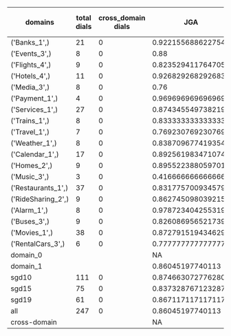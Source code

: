 | domains            |   total dials |   cross_domain dials | JGA                | RSA                | TA                 | CDTA   |   total turns |   cross-domain turns |
|--------------------|---------------|----------------------|--------------------|--------------------|--------------------|--------|---------------|----------------------|
| ('Banks_1',)       |            21 |                    0 | 0.9221556886227545 | 0.9379194630872483 | 0.8982035928143712 | NA     |           167 |                    0 |
| ('Events_3',)      |             8 |                    0 | 0.88               | 0.9492753623188406 | 0.96               | NA     |            50 |                    0 |
| ('Flights_4',)     |             9 |                    0 | 0.8235294117647058 | 0.9569444444444444 | 0.8627450980392157 | NA     |            51 |                    0 |
| ('Hotels_4',)      |            11 |                    0 | 0.926829268292683  | 0.987012987012987  | 0.975609756097561  | NA     |            82 |                    0 |
| ('Media_3',)       |             8 |                    0 | 0.76               | 0.8659420289855071 | 0.94               | NA     |            50 |                    0 |
| ('Payment_1',)     |             4 |                    0 | 0.9696969696969697 | 0.9888888888888889 | 0.8181818181818182 | NA     |            33 |                    0 |
| ('Services_1',)    |            27 |                    0 | 0.8743455497382199 | 0.9518981481481481 | 0.9476439790575916 | NA     |           191 |                    0 |
| ('Trains_1',)      |             8 |                    0 | 0.8333333333333334 | 0.9567195767195766 | 0.9583333333333334 | NA     |            48 |                    0 |
| ('Travel_1',)      |             7 |                    0 | 0.7692307692307693 | 0.8703703703703703 | 0.8205128205128205 | NA     |            39 |                    0 |
| ('Weather_1',)     |             8 |                    0 | 0.8387096774193549 | 0.9107142857142857 | 0.9354838709677419 | NA     |            31 |                    0 |
| ('Calendar_1',)    |            17 |                    0 | 0.8925619834710744 | 0.9603174603174603 | 0.9669421487603306 | NA     |           121 |                    0 |
| ('Homes_2',)       |             9 |                    0 | 0.8955223880597015 | 0.9631147540983606 | 0.9701492537313433 | NA     |            67 |                    0 |
| ('Music_3',)       |             3 |                    0 | 0.4166666666666667 | 0.6991666666666667 | 0.75               | NA     |            24 |                    0 |
| ('Restaurants_1',) |            37 |                    0 | 0.8317757009345794 | 0.950464285714286  | 0.9376947040498442 | NA     |           321 |                    0 |
| ('RideSharing_2',) |             9 |                    0 | 0.8627450980392157 | 0.9503546099290778 | 0.9411764705882353 | NA     |            51 |                    0 |
| ('Alarm_1',)       |             8 |                    0 | 0.9787234042553191 | 0.9852941176470589 | 0.9787234042553191 | NA     |            47 |                    0 |
| ('Buses_3',)       |             9 |                    0 | 0.8260869565217391 | 0.9587064676616915 | 0.8840579710144928 | NA     |            69 |                    0 |
| ('Movies_1',)      |            38 |                    0 | 0.872791519434629  | 0.9557277628032343 | 0.9328621908127208 | NA     |           283 |                    0 |
| ('RentalCars_3',)  |             6 |                    0 | 0.7777777777777778 | 0.9373200442967885 | 0.9111111111111111 | NA     |            45 |                    0 |
| domain_0           |               |                      | NA                 | NA                 | NA                 | NA     |             0 |                    0 |
| domain_1           |               |                      | 0.86045197740113   | 0.9470409412999744 | 0.9293785310734464 | NA     |          1770 |                    0 |
| sgd10              |           111 |                    0 | 0.8746630727762803 | 0.9431786583246444 | 0.921832884097035  | NA     |           742 |                    0 |
| sgd15              |            75 |                    0 | 0.8373287671232876 | 0.9445909532644227 | 0.940068493150685  | NA     |           584 |                    0 |
| sgd19              |            61 |                    0 | 0.8671171171171171 | 0.9567382698800794 | 0.9279279279279279 | NA     |           444 |                    0 |
| all                |           247 |                    0 | 0.86045197740113   | 0.9470409412999744 | 0.9293785310734464 | NA     |          1770 |                    0 |
| cross-domain       |               |                      | NA                 | NA                 | NA                 | NA     |             0 |                    0 |
